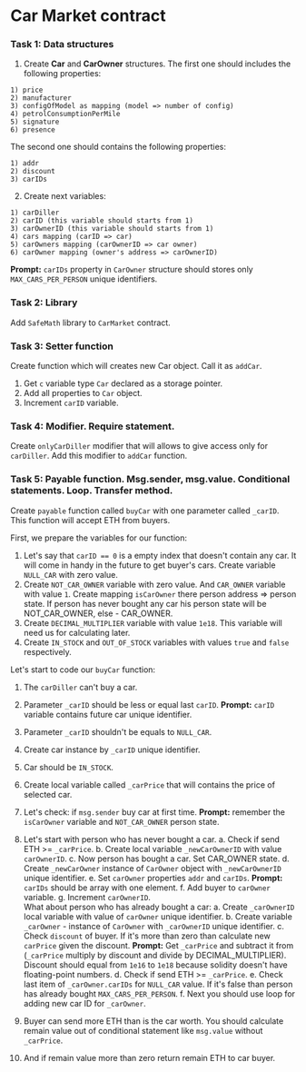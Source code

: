 # Car Market contract
### Task 1: Data structures
1. Create **Car** and **CarOwner** structures.
The first one should includes the following properties:
```
1) price
2) manufacturer
3) configOfModel as mapping (model => number of config)
4) petrolConsumptionPerMile
5) signature
6) presence
```
The second one should contains the following properties:
```
1) addr
2) discount
3) carIDs
```
2. Create next variables:
```
1) carDiller
2) carID (this variable should starts from 1)
3) carOwnerID (this variable should starts from 1)
4) cars mapping (carID => car)
5) carOwners mapping (carOwnerID => car owner)
6) carOwner mapping (owner's address => carOwnerID)
```
**Prompt:** `carIDs` property in `CarOwner` structure should stores only `MAX_CARS_PER_PERSON` unique identifiers.
### Task 2: Library
Add `SafeMath` library to `CarMarket` contract.
### Task 3: Setter function
Create function which will creates new Car object. Call it as `addCar`.
1. Get `c` variable type `Car` declared as a storage pointer.
2. Add all properties to `Car` object.
3. Increment `carID` variable.
### Task 4: Modifier. Require statement.
Create `onlyCarDiller` modifier that will allows to give access only for `carDiller`.
Add this modifier to `addCar` function.
### Task 5: Payable function. Msg.sender, msg.value. Conditional statements. Loop. Transfer method.
Create `payable` function called `buyCar` with one parameter called `_carID`. This function will accept ETH from buyers.

First, we prepare the variables for our function:
1. Let's say that `carID == 0` is a empty index that doesn't contain any car. It will come in handy in the future to get buyer's cars. Create variable `NULL_CAR` with zero value.
2. Create `NOT_CAR_OWNER` variable with zero value.
   And `CAR_OWNER` variable with value `1`.
   Create mapping `isCarOwner` there person address => person state.
   If person has never bought any car his person state will be NOT_CAR_OWNER, else - CAR_OWNER.
3. Create `DECIMAL_MULTIPLIER` variable with value `1e18`. This variable will need us for calculating later.
4. Create `IN_STOCK` and `OUT_OF_STOCK` variables with values `true` and `false` respectively.

Let's start to code our `buyCar` function:
1. The `carDiller` can't buy a car.
2. Parameter `_carID` should be less or equal last `carID`.
**Prompt:** `carID` variable contains future car unique identifier.
3. Parameter `_carID` shouldn't be equals to `NULL_CAR`.
4. Create car instance by `_carID` unique identifier.
5. Car should be `IN_STOCK`.
6. Create local variable called `_carPrice` that will contains the price of selected car.
7. Let's check: if `msg.sender` buy car at first time.
**Prompt:** remember the `isCarOwner` variable and `NOT_CAR_OWNER` person state.

8. Let's start with person who has never bought a car.
a. Check if send ETH >= `_carPrice`.
b. Create local variable `_newCarOwnerID` with value `carOwnerID`.
c. Now person has bought a car. Set CAR_OWNER state.
d. Create `_newCarOwner` instance of `CarOwner` object with `_newCarOwnerID` unique identifier.
e. Set `carOwner` properties `addr` and `carIDs`. **Prompt:** `carIDs` should be array with one element.
f. Add buyer to `carOwner` variable.
g. Increment `carOwnerID`.  
What about person who has already bought a car:
a. Create `_carOwnerID` local variable with value of `carOwner` unique identifier.
b. Create variable `_carOwner` - instance of `CarOwner` with `_carOwnerID` unique identifier.
c. Check `discount` of buyer. If it's more than zero than calculate new `carPrice` given the discount. **Prompt:** Get `_carPrice` and subtract it from (`_carPrice` multiply by discount and divide by DECIMAL_MULTIPLIER). Discount should equal from `1e16` to `1e18` because solidity doesn't have floating-point numbers.
d. Check if send ETH >= `_carPrice`.
e. Check last item of `_carOwner.carIDs` for `NULL_CAR` value. If it's false than person has already bought `MAX_CARS_PER_PERSON`.
f. Next you should use loop for adding new car ID for `_carOwner`.

9. Buyer can send more ETH than is the car worth. You should calculate remain value out of conditional statement like `msg.value` without `_carPrice`.
10. And if remain value more than zero return remain ETH to car buyer.

